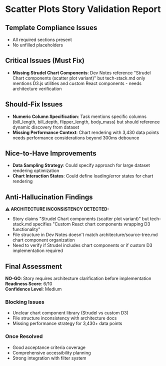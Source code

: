 # Scatter Plots Story Validation Report

## Template Compliance Issues

- All required sections present  
- No unfilled placeholders

## Critical Issues (Must Fix)

- **Missing Strudel Chart Components**: Dev Notes reference "Strudel Chart components (scatter plot variant)" but tech-stack.md only mentions D3.js utilities and custom React components - needs architecture verification

## Should-Fix Issues

- **Numeric Column Specification**: Task mentions specific columns (bill_length, bill_depth, flipper_length, body_mass) but should reference dynamic discovery from dataset
- **Missing Performance Context**: Chart rendering with 3,430 data points needs performance considerations beyond 300ms debounce

## Nice-to-Have Improvements

- **Data Sampling Strategy**: Could specify approach for large dataset rendering optimization
- **Chart Interaction States**: Could define loading/error states for chart rendering

## Anti-Hallucination Findings

**⚠️ ARCHITECTURE INCONSISTENCY DETECTED:**
- Story claims "Strudel Chart components (scatter plot variant)" but tech-stack.md specifies "Custom React chart components wrapping D3 functionality"
- File structure in Dev Notes doesn't match architecture/source-tree.md chart component organization
- Need to verify if Strudel includes chart components or if custom D3 implementation required

## Final Assessment

**NO-GO**: Story requires architecture clarification before implementation  
**Readiness Score**: 6/10  
**Confidence Level**: Medium

### Blocking Issues
- Unclear chart component library (Strudel vs custom D3)
- File structure inconsistency with architecture docs  
- Missing performance strategy for 3,430+ data points

### Once Resolved
- Good acceptance criteria coverage
- Comprehensive accessibility planning
- Strong integration with filter system